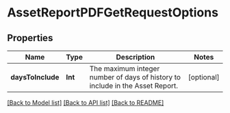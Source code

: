 # AssetReportPDFGetRequestOptions

## Properties
Name | Type | Description | Notes
------------ | ------------- | ------------- | -------------
**daysToInclude** | **Int** | The maximum integer number of days of history to include in the Asset Report. | [optional] 

[[Back to Model list]](../README.md#documentation-for-models) [[Back to API list]](../README.md#documentation-for-api-endpoints) [[Back to README]](../README.md)


